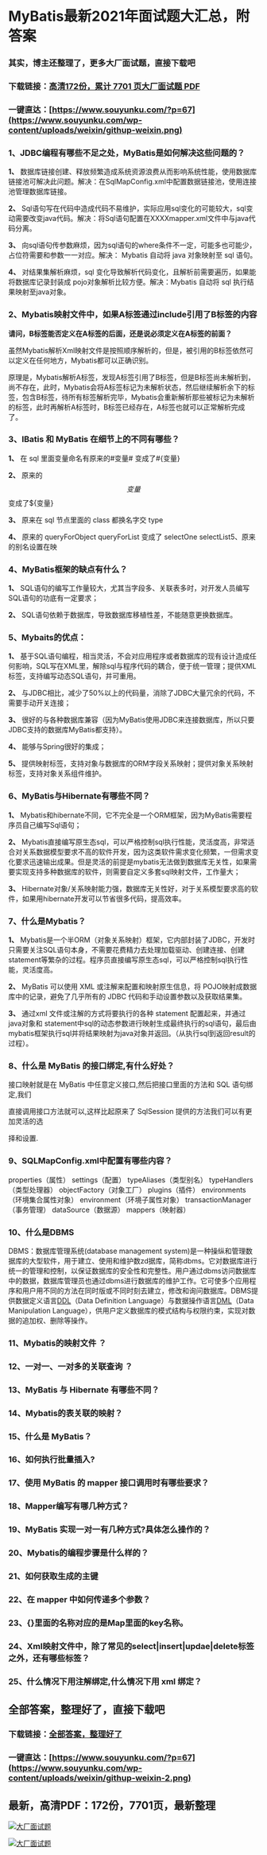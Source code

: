 # MyBatis最新2021年面试题大汇总，附答案

### 其实，博主还整理了，更多大厂面试题，直接下载吧

### 下载链接：[高清172份，累计 7701 页大厂面试题  PDF](https://github.com/souyunku/DevBooks/blob/master/docs/index.md)

### 一键直达：[https://www.souyunku.com/?p=67](https://www.souyunku.com/wp-content/uploads/weixin/githup-weixin.png)



### 1、JDBC编程有哪些不足之处，MyBatis是如何解决这些问题的？

**1、** 数据库链接创建、释放频繁造成系统资源浪费从而影响系统性能，使用数据库链接池可解决此问题。解决：在SqlMapConfig.xml中配置数据链接池，使用连接池管理数据库链接。

**2、** Sql语句写在代码中造成代码不易维护，实际应用sql变化的可能较大，sql变动需要改变java代码。解决：将Sql语句配置在XXXXmapper.xml文件中与java代码分离。

**3、** 向sql语句传参数麻烦，因为sql语句的where条件不一定，可能多也可能少，占位符需要和参数一一对应。解决： Mybatis 自动将 java 对象映射至 sql 语句。

**4、** 对结果集解析麻烦，sql 变化导致解析代码变化，且解析前需要遍历，如果能将数据库记录封装成 pojo对象解析比较方便。解决：Mybatis 自动将 sql 执行结果映射至java对象。


### 2、Mybatis映射文件中，如果A标签通过include引用了B标签的内容

**请问，B标签能否定义在A标签的后面，还是说必须定义在A标签的前面？**

虽然Mybatis解析Xml映射文件是按照顺序解析的，但是，被引用的B标签依然可以定义在任何地方，Mybatis都可以正确识别。

原理是，Mybatis解析A标签，发现A标签引用了B标签，但是B标签尚未解析到，尚不存在，此时，Mybatis会将A标签标记为未解析状态，然后继续解析余下的标签，包含B标签，待所有标签解析完毕，Mybatis会重新解析那些被标记为未解析的标签，此时再解析A标签时，B标签已经存在，A标签也就可以正常解析完成了。


### 3、IBatis 和 MyBatis 在细节上的不同有哪些？

**1、** 在 sql 里面变量命名有原来的#变量# 变成了#{变量}

**2、** 原来的$$变量$$变成了${变量}

**3、** 原来在 sql 节点里面的 class 都换名字交 type

**4、** 原来的 queryForObject queryForList 变成了 selectOne selectList5、原来的别名设置在映


### 4、MyBatis框架的缺点有什么？

**1、** SQL语句的编写工作量较大，尤其当字段多、关联表多时，对开发人员编写SQL语句的功底有一定要求；

**2、** SQL语句依赖于数据库，导致数据库移植性差，不能随意更换数据库。


### 5、Mybaits的优点：

**1、** 基于SQL语句编程，相当灵活，不会对应用程序或者数据库的现有设计造成任何影响，SQL写在XML里，解除sql与程序代码的耦合，便于统一管理；提供XML标签，支持编写动态SQL语句，并可重用。

**2、** 与JDBC相比，减少了50%以上的代码量，消除了JDBC大量冗余的代码，不需要手动开关连接；

**3、** 很好的与各种数据库兼容（因为MyBatis使用JDBC来连接数据库，所以只要JDBC支持的数据库MyBatis都支持）。

**4、** 能够与Spring很好的集成；

**5、** 提供映射标签，支持对象与数据库的ORM字段关系映射；提供对象关系映射标签，支持对象关系组件维护。


### 6、MyBatis与Hibernate有哪些不同？

**1、** Mybatis和hibernate不同，它不完全是一个ORM框架，因为MyBatis需要程序员自己编写Sql语句；

**2、** Mybatis直接编写原生态sql，可以严格控制sql执行性能，灵活度高，非常适合对关系数据模型要求不高的软件开发，因为这类软件需求变化频繁，一但需求变化要求迅速输出成果。但是灵活的前提是mybatis无法做到数据库无关性，如果需要实现支持多种数据库的软件，则需要自定义多套sql映射文件，工作量大；

**3、** Hibernate对象/关系映射能力强，数据库无关性好，对于关系模型要求高的软件，如果用hibernate开发可以节省很多代码，提高效率。


### 7、什么是Mybatis？

**1、** Mybatis是一个半ORM（对象关系映射）框架，它内部封装了JDBC，开发时只需要关注SQL语句本身，不需要花费精力去处理加载驱动、创建连接、创建statement等繁杂的过程。程序员直接编写原生态sql，可以严格控制sql执行性能，灵活度高。

**2、** MyBatis 可以使用 XML 或注解来配置和映射原生信息，将 POJO映射成数据库中的记录，避免了几乎所有的 JDBC 代码和手动设置参数以及获取结果集。

**3、** 通过xml 文件或注解的方式将要执行的各种 statement 配置起来，并通过java对象和 statement中sql的动态参数进行映射生成最终执行的sql语句，最后由mybatis框架执行sql并将结果映射为java对象并返回。（从执行sql到返回result的过程）。


### 8、什么是 MyBatis 的接口绑定,有什么好处？

接口映射就是在 MyBatis 中任意定义接口,然后把接口里面的方法和 SQL 语句绑定,我们

直接调用接口方法就可以,这样比起原来了 SqlSession 提供的方法我们可以有更加灵活的选

择和设置.


### 9、SQLMapConfig.xml中配置有哪些内容？

properties（属性） settings（配置） typeAliases（类型别名） typeHandlers（类型处理器） objectFactory（对象工厂） plugins（插件） environments（环境集合属性对象） environment（环境子属性对象） transactionManager（事务管理） dataSource（数据源） mappers（映射器）


### 10、什么是DBMS

DBMS：数据库管理系统(database management system)是一种操纵和管理数据库的大型软件，用于建立、使用和维护数zd据库，简称dbms。它对数据库进行统一的管理和控制，以保证数据库的安全性和完整性。用户通过dbms访问数据库中的数据，数据库管理员也通过dbms进行数据库的维护工作。它可使多个应用程序和用户用不同的方法在同时版或不同时刻去建立，修改和询问数据库。DBMS提供数据定义语言[DDL](https://www.baidu.com/s?wd=DDL&tn=SE_PcZhidaonwhc_ngpagmjz&rsv_dl=gh_pc_zhidao)（Data Definition Language）与数据操作语言[DML](https://www.baidu.com/s?wd=DML&tn=SE_PcZhidaonwhc_ngpagmjz&rsv_dl=gh_pc_zhidao)（Data Manipulation Language），供用户定义数据库的模式结构与权限约束，实现对数据的追加权、删除等操作。


### 11、Mybatis的映射文件 ？
### 12、一对一、一对多的关联查询 ？
### 13、MyBatis 与 Hibernate 有哪些不同？
### 14、Mybatis的表关联的映射？
### 15、什么是 MyBatis？
### 16、如何执行批量插入?
### 17、使用 MyBatis 的 mapper 接口调用时有哪些要求？
### 18、Mapper编写有哪几种方式？
### 19、MyBatis 实现一对一有几种方式?具体怎么操作的？
### 20、Mybatis的编程步骤是什么样的？
### 21、如何获取生成的主键
### 22、在 mapper 中如何传递多个参数？
### 23、{}里面的名称对应的是Map里面的key名称。
### 24、Xml映射文件中，除了常见的select|insert|updae|delete标签之外，还有哪些标签？
### 25、什么情况下用注解绑定,什么情况下用 xml 绑定？




## 全部答案，整理好了，直接下载吧

### 下载链接：[全部答案，整理好了](https://www.souyunku.com/wp-content/uploads/weixin/githup-weixin-2.png)

### 一键直达：[https://www.souyunku.com/?p=67](https://www.souyunku.com/wp-content/uploads/weixin/githup-weixin-2.png)


## 最新，高清PDF：172份，7701页，最新整理

[![大厂面试题](https://www.souyunku.com/wp-content/uploads/weixin/mst.png "架构师专栏")](https://www.souyunku.com/wp-content/uploads/weixin/githup-weixin.png "架构师专栏")

[![大厂面试题](https://www.souyunku.com/wp-content/uploads/weixin/githup-weixin.png "架构师专栏")](https://www.souyunku.com/wp-content/uploads/weixin/githup-weixin.png "架构师专栏")
